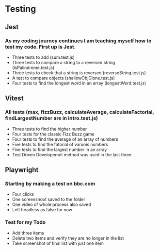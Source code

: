 # Testing
## Jest
### As my coding journey continues I am teaching myself how to test my code. First up is Jest.
* Three tests to add (sum.test.js)
* Three tests to compare a string to a reversed string (isPalindrome.test.js)
* Three tests to check that a string is reversed (reverseString.test.js)
* A test to compare objects (shallowObjClone.test.js)
* Four tests to find the longest word in an array (longestWord.test.js)
## Vitest
### All tests (max, fizzBuzz, calculateAverage, calculateFactorial, findLargestNumber are in intro.test.js)
* Three tests to find the higher number
* Four tests for the classic Fizz Buzz game
* Four tests to find the average of an array of numbers
* Five tests to find the fatorial of varuois numbers
* Five tests to find the largest number in an array
* Test Driven Developemnt method was used in the last three
## Playwright
### Starting by making a test on bbc.com
* Four clicks
* One screenshoot saved to the folder
* One video of whole process also saved
* Left headless as false for now
### Test for my Todo
* Add three items
* Delete two items and verify they are no longer in the list
* Take screenshot of final list with just one item